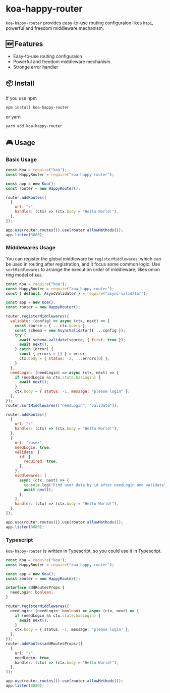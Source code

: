 # koa-happy-router

`koa-happy-router` provides easy-to-use routing configuraion likes `hapi`, powerful and freedom middleware mechanism.

## 🆕 Features

- Easy-to-use routing configuraion
- Powerful and freedom middleware mechanism
- Stronge error handler

## 📦 Install

If you use npm

```bash
npm install koa-happy-router
```

or yarn

```bash
yarn add koa-happy-router
```

## 🎮 Usage

### Basic Usage

```javascript
const Koa = require("koa");
const HappyRouter = require("koa-happy-router");

const app = new Koa();
const router = new HappyRouter();

router.addRoutes([
  {
    url: "/",
    handler: (ctx) => (ctx.body = "Hello World!"),
  },
]);

app.use(router.routes()).use(router.allowMethods());
app.listen(8080);
```

### Middlewares Usage

You can register the global middleware by `registerMiddlewares`, which can be used in routing after registration, and it focus some common logic. Use `sortMiddlewares` to arrange the execution order of middleware, likes onion ring model of `koa`.

```javascript
const Koa = require("koa");
const HappyRouter = require("koa-happy-router");
const { default: AsyncValidator } = require("async-validator");

const app = new Koa();
const router = new HappyRouter();

router.registerMiddlewares({
  validate: (config) => async (ctx, next) => {
    const source = { ...ctx.query };
    const schema = new AsyncValidator({ ...config });
    try {
      await schema.validate(source, { first: true });
      await next();
    } catch (error) {
      const { errors = [] } = error;
      ctx.body = { status: -2, ...errors[0] };
    }
  },
  needLogin: (needLogin) => async (ctx, next) => {
    if (needLogin && ctx.state.hasLogin) {
      await next();
    }
    ctx.body = { status: -1, message: "please login" };
  },
});
router.sortMiddlewares(["needLogin", "validate"]);

router.addRoutes([
  {
    url: "/",
    handler: (ctx) => (ctx.body = "Hello World!"),
  },
  {
    url: "/user",
    needLogin: true,
    validate: {
      id: {
        required: true,
      },
    },
    middlewares: [
      async (ctx, next) => {
        console.log("Find user data by id after needLogin and validate");
        await next();
      },
    ],
    handler: (ctx) => (ctx.body = "Hello World!"),
  },
]);

app.use(router.routes()).use(router.allowMethods());
app.listen(8080);
```

### Typescript

`koa-happy-router` is written in Typescript, so you could use it in Typescript.

```typescript
const Koa = require("koa");
const HappyRouter = require("koa-happy-router");

const app = new Koa();
const router = new HappyRouter();

interface addRoutesProps {
  needLogin: boolean;
}

router.registerMiddlewares({
  needLogin: (needLogin: boolean) => async (ctx, next) => {
    if (needLogin && ctx.state.hasLogin) {
      await next();
    }
    ctx.body = { status: -1, message: "please login" };
  },
});
router.addRoutes<addRoutesProps>([
  {
    url: "/",
    needLogin: true,
    handler: (ctx) => (ctx.body = "Hello World!"),
  },
]);

app.use(router.routes()).use(router.allowMethods());
app.listen(8080);
```
